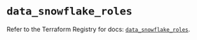 # `data_snowflake_roles`

Refer to the Terraform Registry for docs: [`data_snowflake_roles`](https://registry.terraform.io/providers/snowflake-labs/snowflake/0.82.0/docs/data-sources/roles).
